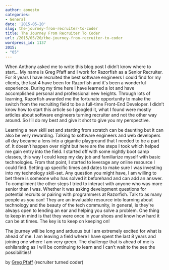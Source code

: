```yaml
---
author: aonesto
categories:
- General
date: '2015-05-20'
slug: the-journey-from-recruiter-to-coder
title: The Journey From Recruiter To Coder
url: /2015/05/20/the-journey-from-recruiter-to-coder
wordpress_id: 1137
2015:
- "05"
---
```



When Anthony asked me to write this blog post I didn’t know where to start... My name is Greg Pfaff and I work for Razorfish as a Senior Recruiter. For 8 years I have recruited the best software engineers I could find for my clients, the last 4 have been for Razorfish and it's been a wonderful experience. During my time here I have learned a lot and have accomplished personal and professional new heights. Through lots of learning, Razorfish awarded me the fortunate opportunity to make the switch from the recruiting field to be a full-time Front-End Developer. I didn’t know how to start this article so I googled it, what I found were mostly articles about software engineers turning recruiter and not the other way around. So I’ll do my best and give it shot to give you my perspective.

Learning a new skill set and starting from scratch can be daunting but it can also be very rewarding. Talking to software engineers and web developers all day became a lens into a gigantic playground that I needed to be a part of. It doesn’t happen over night but here are the steps I took which helped me gain entry into the field. I started off with some nightly boot camp classes, this way I could keep my day job and familiarize myself with basic technologies. From that point, I started to leverage any online resource I could find. Setting up specific times and dates to make sure I was investing into my technology skill-set. Any question you might have, I am willing to bet there is someone who has solved it beforehand and can add an answer. To compliment the other steps I tried to interact with anyone who was more senior than I was. Whether it was asking development questions for potential recruits or pairing with programmers at Razorfish. Talk to as many people as you can! They are an invaluable resource into learning about technology and the beauty of the tech community, in general, is they're always open to lending an ear and helping you solve a problem. One thing to keep in mind is that they were once in your shoes and know how hard it can be at times. The key is to keep on keeping on!

The journey will be long and arduous but I am extremely excited for what is ahead of me. I am leaving a field where I have spent the last 8 years and joining one where I am very green. The challenge that is ahead of me is exhilarating as I will be continuing to learn and I can’t wait to the see the possibilities!

by [Greg Pfaff](https://twitter.com/theGPFAFF) (recruiter turned coder)

